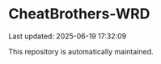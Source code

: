 # CheatBrothers-WRD

Last updated: 2025-06-19 17:32:09

This repository is automatically maintained.
